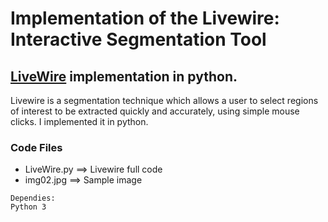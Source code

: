 # Implementation of the Livewire: Interactive Segmentation Tool

## [LiveWire](http://www.cb.uu.se/~filip/ImageProcessingUsingGraphs/Projects/OmerIshaq.pdf) implementation in python.

Livewire is a segmentation technique which allows a user to select regions of interest to be extracted quickly and accurately, using simple mouse clicks. I implemented it in python.

### Code Files
* LiveWire.py ==>	Livewire full code
* img02.jpg ==>	Sample image


```
Dependies:
Python 3
```
